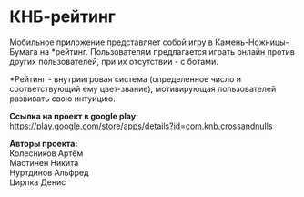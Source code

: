 # КНБ-рейтинг
Мобильное приложение представляет собой игру в Камень-Ножницы-Бумага на *рейтинг. 
Пользователям предлагается играть онлайн против других пользователей, при их отсутствии - с ботами.

*Рейтинг - внутриигровая система (определенное число и соответствующий ему цвет-звание), мотивирующая пользователей развивать свою интуицию.  
  
  **Ссылка на проект в google play:** https://play.google.com/store/apps/details?id=com.knb.crossandnulls

**Авторы проекта:**  
Колесников Артём  
Мастинен Никита  
Нуртдинов Альфред  
Цирпка Денис
